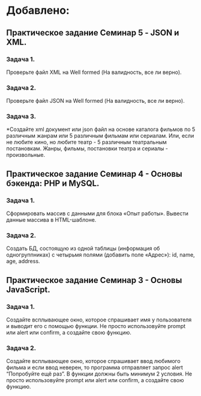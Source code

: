 # Добавлено:

## Практическое задание Семинар 5 - JSON и XML.

### Задача 1. 
Проверьте файл XML на Well formed (На валидность, все ли верно).

### Задача 2. 
Проверьте файл JSON на Well formed (На валидность, все ли верно).

### Задача 3.
*Создайте xml документ или json файл на основе каталога фильмов по 5 различным жанрам или 5 различным фильмам или сериалам. Или, если не любите кино, но любите театр - 5 различным театральным постановкам. Жанры, фильмы, постановки театра и сериалы - произвольные.

## Практическое задание Семинар 4 - Основы бэкенда: PHP и MySQL.

### Задача 1. 
Сформировать массив с данными для блока «Опыт работы».
Вывести данные массива в HTML-шаблоне.

### Задача 2. 
Создать БД, состоящую из одной таблицы (информация об одногруппниках) с четырьмя полями (добавить поле «Адрес»): id, name, age, address.

## Практическое задание Семинар 3 - Основы JavaScript.

### Задача 1. 
Создайте всплывающее окно, которое спрашивает имя у пользователя и выводит его с помощью функции.
Не просто использовуйте prompt или alert или confirm, а создайте свою функцию.

### Задача 2. 
Создайте всплывающее окно, которое спрашивает ввод любимого фильма и если ввод неверен, то программа отправляет запрос alert “Попробуйте ещё раз”. В функции должны быть минимум 2 условия. Не просто использовуйте prompt или alert или confirm, а создайте свою функцию.